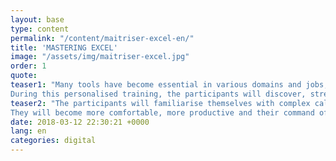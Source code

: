 ```yaml
---
layout: base
type: content
permalink: "/content/maitriser-excel-en/"
title: 'MASTERING EXCEL'
image: "/assets/img/maitriser-excel.jpg"
order: 1
quote:
teaser1: "Many tools have become essential in various domains and jobs, given their power and impact on our everyday life.
During this personalised training, the participants will discover, strengthen their use of, or master Microsoft Excel."
teaser2: "The participants will familiarise themselves with complex calculation, with the exploitation of a large quantity of data, and with the graphic depiction and automation of calculation.
They will become more comfortable, more productive and their command of the software will improve. It will add value to their analyses and simplify their decision making process."
date: 2018-03-12 22:30:21 +0000
lang: en
categories: digital
---
```


